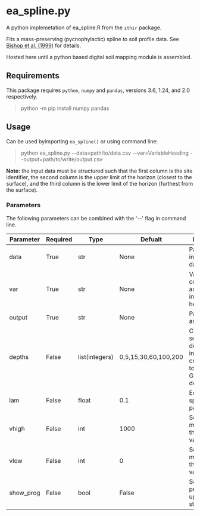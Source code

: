 # ea_spline.py

A python implemetation of ea_spline.R from the `ithir` package.

Fits a mass-preserving (pycnophylactic) spline to soil profile data. See [Bishop et al. (1999)](http://dx.doi.org/10.1016/S0016-7061(99)00003-8) for details.

Hosted here until a python based digital soil mapping module is assembled.

## Requirements

This package requires `python`, `numpy` and `pandas`, versions 3.6, 1.24, and 2.0 respectively.

>python -m pip install numpy pandas

## Usage

Can be used byimporting `ea_spline()` or using command line:

>python ea_spline.py --data=path/to/data.csv --var=VariableHeading --output=path/to/write/output.csv

**Note:** the input data must be structured such that the first column is the site identifier, the second column is the upper limit of the horizon (closest to the surface), and the third column is the lower limit of the horizon (furthest from the surface).

### Parameters

The following parameters can be combined with the '--' flag in command line.

| Parameter | Required | Type | Defualt | Description |
| --------- | -------- | ---- | ------- | ----------- |
| data | True | str | None | Path to the input .csv data |
| var | True | str | None | Variable column name as it appears in the .csv header |
| output | True | str | None | Path to write an output file |
| depths | False | list(integers) | 0,5,15,30,60,100,200 | Comma separated depth interval integers in cm. Defaults to GlobalSoilMap depths |
| lam | False | float | 0.1 | Equal area spline lambda parameter |
| vhigh | False | int | 1000 | Sets the maximum of the fitted variable range |
| vlow | False | int | 0 | Sets the minimum of the fitted variable range |
| show_prog | False | bool | False | Set to True to print progress updates to the standard out |
